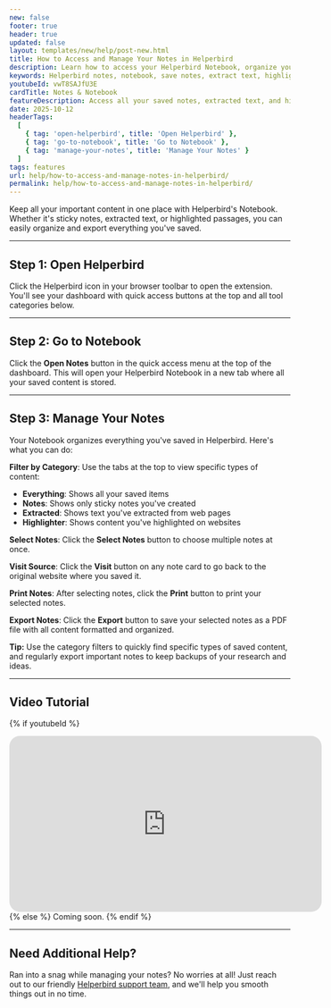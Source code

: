 ```yaml
---
new: false
footer: true
header: true
updated: false
layout: templates/new/help/post-new.html
title: How to Access and Manage Your Notes in Helperbird
description: Learn how to access your Helperbird Notebook, organize your saved notes, extracted text, and highlights, and export them for future use.
keywords: Helperbird notes, notebook, save notes, extract text, highlights, sticky notes, export notes, print notes, organize notes, Helperbird scrapbook, writing tools
youtubeId: vwT8SAJfU3E
cardTitle: Notes & Notebook
featureDescription: Access all your saved notes, extracted text, and highlights in one place. Organize, search, print, and export your notes to keep your ideas organized.
date: 2025-10-12
headerTags:
  [
    { tag: 'open-helperbird', title: 'Open Helperbird' },
    { tag: 'go-to-notebook', title: 'Go to Notebook' },
    { tag: 'manage-your-notes', title: 'Manage Your Notes' }
  ]
tags: features
url: help/how-to-access-and-manage-notes-in-helperbird/
permalink: help/how-to-access-and-manage-notes-in-helperbird/
---
```


Keep all your important content in one place with Helperbird's Notebook. Whether it's sticky notes, extracted text, or highlighted passages, you can easily organize and export everything you've saved.

---

## Step 1: Open Helperbird

Click the Helperbird icon in your browser toolbar to open the extension. You'll see your dashboard with quick access buttons at the top and all tool categories below.


---

## Step 2: Go to Notebook

Click the **Open Notes** button in the quick access menu at the top of the dashboard. This will open your Helperbird Notebook in a new tab where all your saved content is stored.


---

## Step 3: Manage Your Notes

Your Notebook organizes everything you've saved in Helperbird. Here's what you can do:

**Filter by Category**: Use the tabs at the top to view specific types of content:

- **Everything**: Shows all your saved items
- **Notes**: Shows only sticky notes you've created
- **Extracted**: Shows text you've extracted from web pages
- **Highlighter**: Shows content you've highlighted on websites

**Select Notes**: Click the **Select Notes** button to choose multiple notes at once.

**Visit Source**: Click the **Visit** button on any note card to go back to the original website where you saved it.

**Print Notes**: After selecting notes, click the **Print** button to print your selected notes.

**Export Notes**: Click the **Export** button to save your selected notes as a PDF file with all content formatted and organized.


**Tip:** Use the category filters to quickly find specific types of saved content, and regularly export important notes to keep backups of your research and ideas.

---

## Video Tutorial

{% if youtubeId %}
<iframe
  width="560"
  height="315"
  src="https://www.youtube.com/embed/{{youtubeId}}"
  title="YouTube video player"
  frameborder="0"
  allow="accelerometer; autoplay; clipboard-write; encrypted-media; gyroscope; picture-in-picture; web-share"
  allowfullscreen
  style="border-radius: 19px;"
></iframe>
{% else %}
Coming soon.
{% endif %}

---

## Need Additional Help?

Ran into a snag while managing your notes? No worries at all! Just reach out to our friendly [Helperbird support team](/support/), and we'll help you smooth things out in no time.